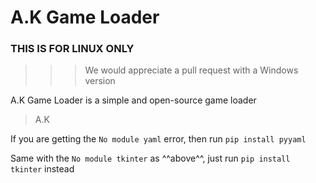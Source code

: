 # A.K Game Loader
### THIS IS FOR LINUX ONLY
>>> We would appreciate a pull request with a Windows version


A.K Game Loader is a simple and open-source game loader


> A.K

If you are getting the `No module yaml` error, then run `pip install pyyaml`


Same with the `No module tkinter` as ^^above^^, just run `pip install tkinter` instead
